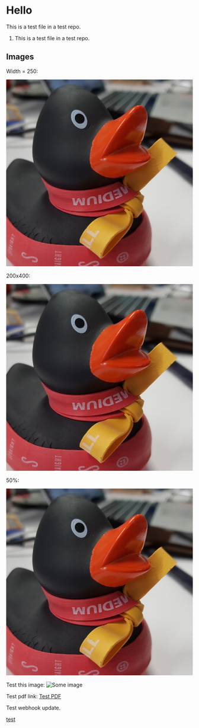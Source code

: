 # Hello

This is a test file in a test repo.

1. This is a test file in a test repo.

## Images

Width = 250:

![Ducky](docs/ducky_square_1.jpeg ':size=250')

200x400:

![Ducky 1](docs/ducky_square_1.jpeg ':size=200x400')

50%:

![Ducky 1](docs/ducky_square_1.jpeg ':size=50%')

Test this image:
![Some image](https://github.com/GovTechSG/developer.gov.sg/raw/master/assets/img/2%20Code%20Snap.png)

Test pdf link:
[Test PDF](/assets/dummy.pdf ':target=_self') 

Test webhook update.

<a href="base_dummy.3.6.2.pdf" target="_blank">test</a>